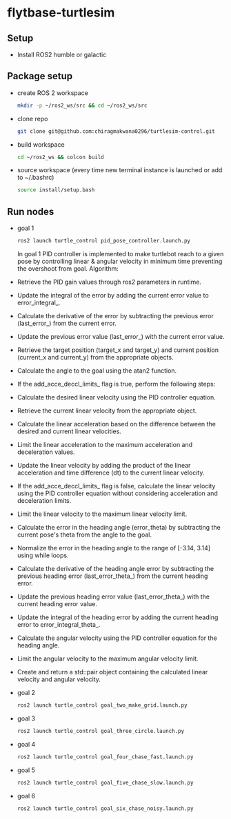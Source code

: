 # flytbase-turtlesim

## Setup

- Install ROS2 humble or galactic

## Package setup 
- create ROS 2 workspace
    ```bash
    mkdir -p ~/ros2_ws/src && cd ~/ros2_ws/src
    ```
- clone repo 
    ```bash
    git clone git@github.com:chiragmakwana0296/turtlesim-control.git
    ```

- build workspace

    ```bash
    cd ~/ros2_ws && colcon build
    ```
- source workspace (every time new terminal instance is launched or add to ~/.bashrc)

    ```bash
    source install/setup.bash
    ```

## Run nodes
- goal 1 
    ```bash
    ros2 launch turtle_control pid_pose_controller.launch.py
    ```
    In goal 1 PID controller is implemented to make turtlebot reach to a given pose by controlling linear & angular velocity in minimum time preventing the overshoot from goal.
  Algorithm:
- Retrieve the PID gain values through ros2 parameters in runtime. 
- Update the integral of the error by adding the current error value to error_integral_.
- Calculate the derivative of the error by subtracting the previous error (last_error_) from the current error.
- Update the previous error value (last_error_) with the current error value.
- Retrieve the target position (target_x and target_y) and current position (current_x and current_y) from the appropriate objects.
- Calculate the angle to the goal using the atan2 function.
- If the add_acce_deccl_limits_ flag is true, perform the following steps:
- Calculate the desired linear velocity using the PID controller equation.
- Retrieve the current linear velocity from the appropriate object.
- Calculate the linear acceleration based on the difference between the desired and current linear velocities.
- Limit the linear acceleration to the maximum acceleration and deceleration values.
- Update the linear velocity by adding the product of the linear acceleration and time difference (dt) to the current linear velocity.
- If the add_acce_deccl_limits_ flag is false, calculate the linear velocity using the PID controller equation without considering acceleration and deceleration limits.
- Limit the linear velocity to the maximum linear velocity limit.
- Calculate the error in the heading angle (error_theta) by subtracting the current pose's theta from the angle to the goal.
- Normalize the error in the heading angle to the range of [-3.14, 3.14] using while loops.
- Calculate the derivative of the heading angle error by subtracting the previous heading error (last_error_theta_) from the current heading error.
- Update the previous heading error value (last_error_theta_) with the current heading error value.
- Update the integral of the heading error by adding the current heading error to error_integral_theta_.
- Calculate the angular velocity using the PID controller equation for the heading angle.
- Limit the angular velocity to the maximum angular velocity limit.
- Create and return a std::pair object containing the calculated linear velocity and angular velocity.


- goal 2
    ```bash
    ros2 launch turtle_control goal_two_make_grid.launch.py
    ```

- goal 3 
    ```bash
    ros2 launch turtle_control goal_three_circle.launch.py
    ```

- goal 4 
    ```bash
    ros2 launch turtle_control goal_four_chase_fast.launch.py
    ```

- goal 5 
    ```bash
    ros2 launch turtle_control goal_five_chase_slow.launch.py
    ```

- goal 6 
    ```bash
    ros2 launch turtle_control goal_six_chase_noisy.launch.py
    ```
